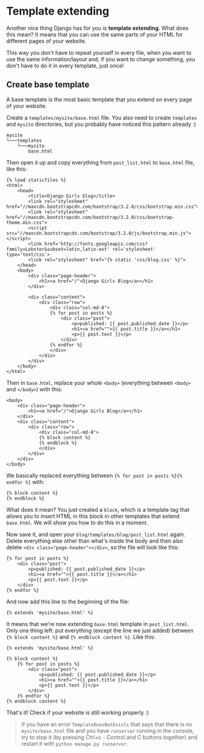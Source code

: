 # Template extending

Another nice thing Django has for you is __template extending__. What does this mean? It means that you can use the same parts of your HTML for different pages of your website.

This way you don't have to repeat yourself in every file, when you want to use the same information/layout and, if you want to change something, you don't have to do it in every template, just once!

## Create base template

A base template is the most basic template that you extend on every page of your website.

Create a `templates/mysite/base.html` file. You also need to create `templates` and `mysite` directories, but you probably have noticed this pattern already :)

    mysite
    └───templates
        └───mysite
            base.html

Then open it up and copy everything from `post_list.html` to `base.html` file, like this:

    {% load staticfiles %}
    <html>
        <head>
            <title>Django Girls blog</title>
            <link rel="stylesheet" href="//maxcdn.bootstrapcdn.com/bootstrap/3.2.0/css/bootstrap.min.css">
            <link rel="stylesheet" href="//maxcdn.bootstrapcdn.com/bootstrap/3.2.0/css/bootstrap-theme.min.css">
            <script src="//maxcdn.bootstrapcdn.com/bootstrap/3.2.0/js/bootstrap.min.js"></script>
            <link href='http://fonts.googleapis.com/css?family=Lobster&subset=latin,latin-ext' rel='stylesheet' type='text/css'>
            <link rel="stylesheet" href="{% static 'css/blog.css' %}">
        </head>
        <body>
            <div class="page-header">
                <h1><a href="/">Django Girls Blog</a></h1>
            </div>

            <div class="content">
                <div class="row">
                    <div class="col-md-8">
                    {% for post in posts %}
                        <div class="post">
                            <p>published: {{ post.published_date }}</p>
                            <h1><a href="">{{ post.title }}</a></h1>
                            <p>{{ post.text }}</p>
                        </div>
                    {% endfor %}
                    </div>
                </div>
            </div>
        </body>
    </html>

Then in `base.html`, replace your whole `<body>` (everything between `<body>` and `</body>`) with this:

    <body>
        <div class="page-header">
            <h1><a href="/">Django Girls Blog</a></h1>
        </div>
        <div class="content">
            <div class="row">
                <div class="col-md-8">
                {% block content %}
                {% endblock %}
                </div>
            </div>
        </div>
    </body>

We basically replaced everything between `{% for post in posts %}{% endfor %}` with:

    {% block content %}
    {% endblock %}

What does it mean? You just created a `block`, which is a template tag that allows you to insert HTML in this block in other templates that extend `base.html`. We will show you how to do this in a moment.

Now save it, and open your `blog/templates/blog/post_list.html` again. Delete everything else other than what's inside the body and then also delete `<div class="page-header"></div>`, so the file will look like this:

    {% for post in posts %}
        <div class="post">
            <p>published: {{ post.published_date }}</p>
            <h1><a href="">{{ post.title }}</a></h1>
            <p>{{ post.text }}</p>
        </div>
    {% endfor %}

And now add this line to the beginning of the file:

    {% extends 'mysite/base.html' %}

It means that we're now extending `base.html` template in `post_list.html`. Only one thing left: put everything (except the line we just added) between `{% block content %}` and `{% endblock content %}`. Like this:

    {% extends 'mysite/base.html' %}

    {% block content %}
        {% for post in posts %}
            <div class="post">
                <p>published: {{ post.published_date }}</p>
                <h1><a href="">{{ post.title }}</a></h1>
                <p>{{ post.text }}</p>
            </div>
        {% endfor %}
    {% endblock content %}

That's it! Check if your website is still working properly :)

> If you have an error `TemplateDoesNotExists` that says that there is no `mysite/base.html` file and you have `runserver` running in the console, try to stop it (by pressing Ctrl+c - Control and C buttons together) and restart it with `python manage.py runserver`.


